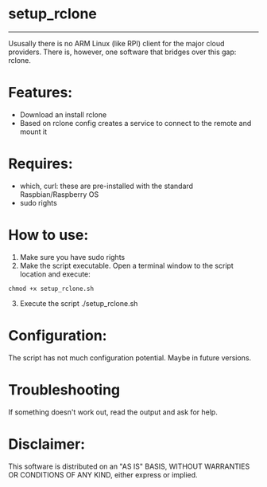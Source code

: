 # setup_rclone
------------------

Ususally there is no ARM Linux (like RPI) client for the major cloud providers. There is, however, one software that bridges over this gap: rclone.

# Features:
* Download an install rclone
* Based on rclone config creates a service to connect to the remote and mount it

# Requires:
* which, curl: these are pre-installed with the standard Raspbian/Raspberry OS
* sudo rights

# How to use:
1. Make sure you have sudo rights
2. Make the script executable. Open a terminal window to the script location and execute:
```
chmod +x setup_rclone.sh
```
3. Execute the script ./setup_rclone.sh

# Configuration:

The script has not much configuration potential. Maybe in future versions.

# Troubleshooting
If something doesn't work out, read the output and ask for help.

# Disclaimer:
This software is distributed on an "AS IS" BASIS,  WITHOUT WARRANTIES OR CONDITIONS OF ANY KIND, either express or implied.
